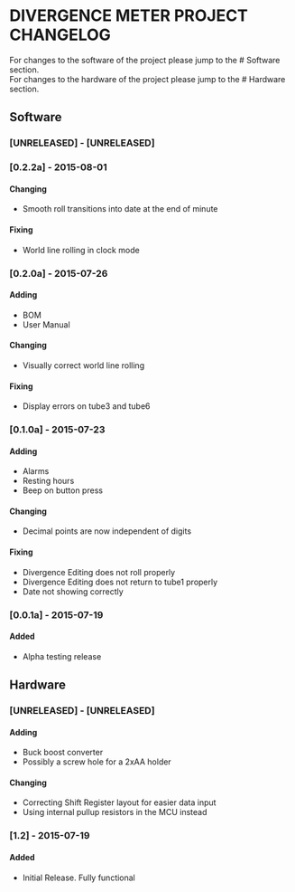 # DIVERGENCE METER PROJECT CHANGELOG 

For changes to the software of the project please jump to the # Software section.  
For changes to the hardware of the project please jump to the # Hardware section.  

## Software

### [UNRELEASED] - [UNRELEASED]


### [0.2.2a] - 2015-08-01
#### Changing
- Smooth roll transitions into date at the end of minute

#### Fixing
- World line rolling in clock mode


### [0.2.0a] - 2015-07-26
#### Adding
- BOM
- User Manual

#### Changing
- Visually correct world line rolling

#### Fixing
- Display errors on tube3 and tube6


### [0.1.0a] - 2015-07-23
#### Adding
- Alarms
- Resting hours
- Beep on button press

#### Changing
- Decimal points are now independent of digits

#### Fixing
- Divergence Editing does not roll properly
- Divergence Editing does not return to tube1 properly
- Date not showing correctly


### [0.0.1a] - 2015-07-19
#### Added
- Alpha testing release






## Hardware

### [UNRELEASED] - [UNRELEASED]
#### Adding
- Buck boost converter
- Possibly a screw hole for a 2xAA holder

#### Changing
- Correcting Shift Register layout for easier data input
- Using internal pullup resistors in the MCU instead


### [1.2] - 2015-07-19
#### Added
- Initial Release. Fully functional